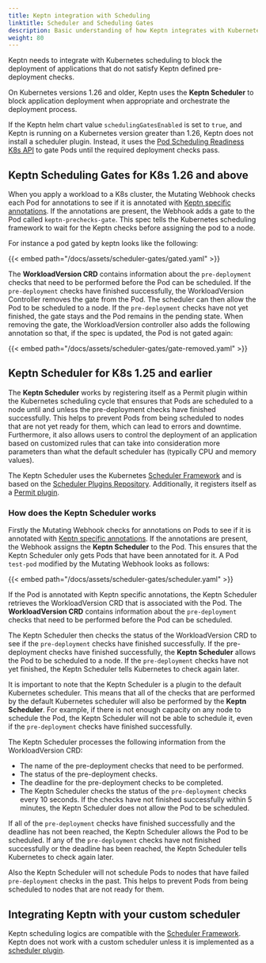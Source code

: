 ```yaml
---
title: Keptn integration with Scheduling
linktitle: Scheduler and Scheduling Gates
description: Basic understanding of how Keptn integrates with Kubernetes Pod Scheduling
weight: 80
---
```


Keptn needs to integrate with Kubernetes scheduling to block
the deployment of applications that do not satisfy Keptn defined pre-deployment checks.

On Kubernetes versions 1.26 and older,
Keptn uses the **Keptn Scheduler** to block application deployment when appropriate
and orchestrate the deployment process.

If the Keptn helm chart value `schedulingGatesEnabled` is set to `true`, and Keptn is running on a Kubernetes version
greater than 1.26, Keptn does not install a scheduler plugin.
Instead, it uses
the [Pod Scheduling Readiness K8s API](https://kubernetes.io/docs/concepts/scheduling-eviction/pod-scheduling-readiness)
to gate Pods until the required deployment checks pass.

## Keptn Scheduling Gates for K8s 1.26 and above

When you apply a workload to a K8s cluster,
the Mutating Webhook checks each Pod for annotations
to see if it is annotated with
[Keptn specific annotations](../../../implementing/integrate/#basic-annotations).
If the annotations are present, the Webhook adds a gate to the Pod called `keptn-prechecks-gate`.
This spec tells the Kubernetes scheduling framework
to wait for  the Keptn checks before assigning the pod to a node.

For instance a pod gated by keptn looks like the following:

{{< embed path="/docs/assets/scheduler-gates/gated.yaml" >}}

The **WorkloadVersion CRD** contains information about the `pre-deployment` checks that
need to be performed before the Pod can be scheduled.
If the `pre-deployment` checks have finished successfully, the WorkloadVersion Controller removes the gate from the
Pod.
The scheduler can then allow the Pod to be scheduled to a node.
If the `pre-deployment` checks have not yet finished, the gate stays and the Pod remains in the pending state.
When removing the gate, the WorkloadVersion controller also adds the following annotation so that,
if the spec is updated,
the Pod is not gated again:

{{< embed path="/docs/assets/scheduler-gates/gate-removed.yaml" >}}

## Keptn Scheduler for K8s 1.25 and earlier

The **Keptn Scheduler** works by registering itself as a Permit plugin within the Kubernetes
scheduling cycle that ensures that Pods are scheduled to a node until and unless the
pre-deployment checks have finished successfully.
This helps to prevent Pods from being scheduled to nodes that are not yet ready for them,
which can lead to errors and downtime.
Furthermore, it also allows users to control the deployment of an application based on
customized rules that can take into consideration more parameters than what the default
scheduler has (typically CPU and memory values).

The Keptn Scheduler uses the Kubernetes
[Scheduler Framework](https://kubernetes.io/docs/concepts/scheduling-eviction/scheduling-framework/) and is based on the
[Scheduler Plugins Repository](https://github.com/kubernetes-sigs/scheduler-plugins/tree/master).
Additionally, it registers itself as
a [Permit plugin](https://kubernetes.io/docs/concepts/scheduling-eviction/scheduling-framework/#permit).

### How does the Keptn Scheduler works

Firstly the Mutating Webhook checks for annotations on Pods to see if it is annotated with
[Keptn specific annotations](../../../implementing/integrate/#basic-annotations).
If the annotations are present, the Webhook assigns the **Keptn Scheduler** to the Pod.
This ensures that the Keptn Scheduler only gets Pods that have been annotated for it.
A Pod `test-pod` modified by the Mutating Webhook looks as follows:

{{< embed path="/docs/assets/scheduler-gates/scheduler.yaml" >}}

If the Pod is annotated with Keptn specific annotations, the Keptn Scheduler retrieves
the WorkloadVersion CRD that is associated with the Pod.
The **WorkloadVersion CRD** contains information about the `pre-deployment` checks that
need to be performed before the Pod can be scheduled.

The Keptn Scheduler then checks the status of the WorkloadVersion CRD to see
if the `pre-deployment` checks have finished successfully.
If the pre-deployment checks have finished successfully, the **Keptn Scheduler** allows
the Pod to be scheduled to a node.
If the `pre-deployment` checks have not yet finished, the Keptn Scheduler tells Kubernetes to check again later.

It is important to note that the Keptn Scheduler is a plugin to the default Kubernetes scheduler.
This means that all of the checks that are performed by the default Kubernetes scheduler
will also be performed by the **Keptn Scheduler**.
For example, if there is not enough capacity on any node to schedule the Pod,
the Keptn Scheduler will not be able to schedule it, even if the `pre-deployment`
checks have finished successfully.

The Keptn Scheduler processes the following information from the WorkloadVersion CRD:

- The name of the pre-deployment checks that need to be performed.
- The status of the pre-deployment checks.
- The deadline for the pre-deployment checks to be completed.
- The Keptn Scheduler checks the status of the `pre-deployment` checks every 10 seconds.
If the checks have not finished successfully within 5 minutes,
the Keptn Scheduler does not allow the Pod to be scheduled.

If all of the `pre-deployment` checks have finished successfully and the deadline has not been reached,
the Keptn Scheduler allows the Pod to be scheduled.
If any of the `pre-deployment` checks have not finished successfully or the deadline has
been reached, the Keptn Scheduler tells Kubernetes to check again later.

Also the Keptn Scheduler will not schedule Pods to nodes that have failed `pre-deployment`
checks in the past.
This helps to prevent Pods from being scheduled to nodes that are not ready for them.

## Integrating Keptn with your custom scheduler

Keptn scheduling logics are compatible with
the [Scheduler Framework](https://kubernetes.io/docs/concepts/scheduling-eviction/scheduling-framework/).
Keptn does not work with a custom scheduler unless it is implemented as
a [scheduler plugin](https://kubernetes.io/docs/concepts/scheduling-eviction/scheduling-framework/#plugin-configuration).
